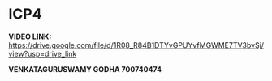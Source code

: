 # ICP4

**VIDEO LINK:** https://drive.google.com/file/d/1R08_R84B1DTYvGPUYvfMGWME7TV3bvSj/view?usp=drive_link

**VENKATAGURUSWAMY GODHA
700740474**
